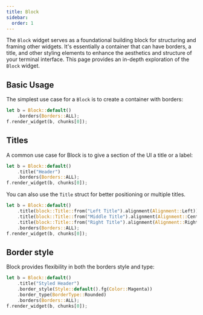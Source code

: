 ```yaml
---
title: Block
sidebar:
  order: 1
---
```


The `Block` widget serves as a foundational building block for structuring and framing other
widgets. It's essentially a container that can have borders, a title, and other styling elements to
enhance the aesthetics and structure of your terminal interface. This page provides an in-depth
exploration of the `Block` widget.

## Basic Usage

The simplest use case for a `Block` is to create a container with borders:

```rust
let b = Block::default()
    .borders(Borders::ALL);
f.render_widget(b, chunks[0]);
```

## Titles

A common use case for Block is to give a section of the UI a title or a label:

```rust
let b = Block::default()
    .title("Header")
    .borders(Borders::ALL);
f.render_widget(b, chunks[0]);
```

You can also use the `Title` struct for better positioning or multiple titles.

```rust
let b = Block::default()
    .title(block::Title::from("Left Title").alignment(Alignment::Left))
    .title(block::Title::from("Middle Title").alignment(Alignment::Center))
    .title(block::Title::from("Right Title").alignment(Alignment::Right))
    .borders(Borders::ALL);
f.render_widget(b, chunks[0]);
```

## Border style

Block provides flexibility in both the borders style and type:

```rust
let b = Block::default()
    .title("Styled Header")
    .border_style(Style::default().fg(Color::Magenta))
    .border_type(BorderType::Rounded)
    .borders(Borders::ALL);
f.render_widget(b, chunks[0]);
```
